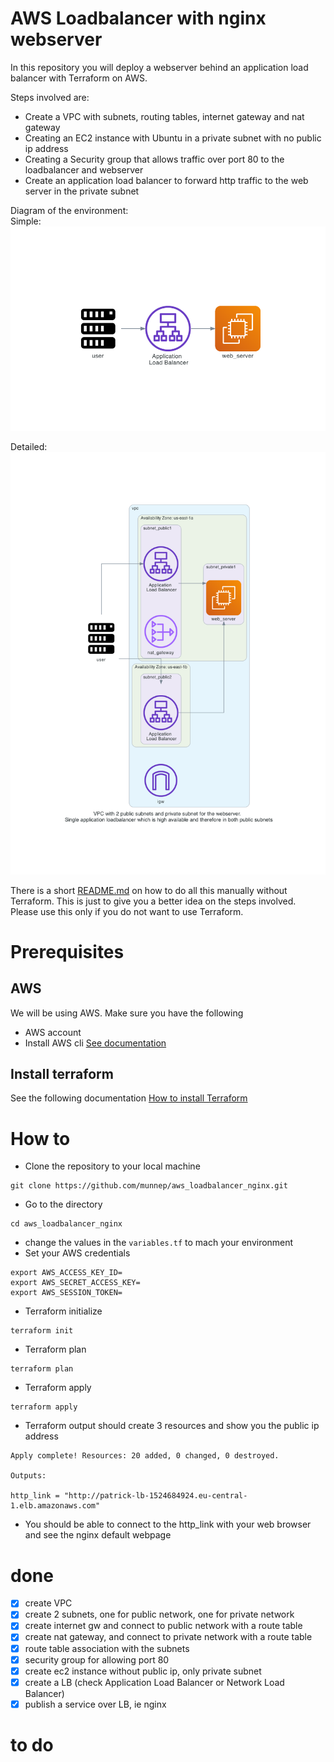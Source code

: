 # AWS Loadbalancer with nginx webserver

In this repository you will deploy a webserver behind an application load balancer with Terraform on AWS. 

Steps involved are: 
- Create a VPC with subnets, routing tables, internet gateway and nat gateway
- Creating an EC2 instance with Ubuntu in a private subnet with no public ip address
- Creating a Security group that allows traffic over port 80 to the loadbalancer and webserver
- Create an application load balancer to forward http traffic to the web server in the private subnet

Diagram of the environment:    
Simple:  
![](diagram/simple-diagram.png)    

Detailed:  
![](diagram/vpc-diagram.png)   

There is a short [README.md](manual_steps/README.md) on how to do all this manually without Terraform. This is just to give you a better idea on the steps involved. Please use this only if you do not want to use Terraform. 

# Prerequisites

## AWS
We will be using AWS. Make sure you have the following
- AWS account  
- Install AWS cli [See documentation](https://docs.aws.amazon.com/cli/latest/userguide/install-cliv2.html)

## Install terraform  
See the following documentation [How to install Terraform](https://learn.hashicorp.com/tutorials/terraform/install-cli)

# How to

- Clone the repository to your local machine
```
git clone https://github.com/munnep/aws_loadbalancer_nginx.git
```
- Go to the directory
```
cd aws_loadbalancer_nginx
```
- change the values in the ```variables.tf``` to mach your environment
- Set your AWS credentials
```
export AWS_ACCESS_KEY_ID=
export AWS_SECRET_ACCESS_KEY=
export AWS_SESSION_TOKEN=
```
- Terraform initialize
```
terraform init
```
- Terraform plan
```
terraform plan
```
- Terraform apply
```
terraform apply
```
- Terraform output should create 3 resources and show you the public ip address
```
Apply complete! Resources: 20 added, 0 changed, 0 destroyed.

Outputs:

http_link = "http://patrick-lb-1524684924.eu-central-1.elb.amazonaws.com"
```
- You should be able to connect to the http_link with your web browser and see the nginx default webpage

# done
- [x] create VPC
- [x] create 2 subnets, one for public network, one for private network
- [x] create internet gw and connect to public network with a route table
- [x] create nat gateway, and connect to private network with a route table
- [x] route table association with the subnets 
- [x] security group for allowing port 80
- [x] create ec2 instance without public ip, only private subnet
- [x] create a LB (check Application Load Balancer or Network Load Balancer)
- [x] publish a service over LB, ie nginx

# to do

